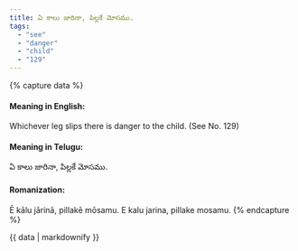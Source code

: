 ```yaml
---
title: ఏ కాలు జారినా, పిల్లకే మోసము.
tags:
  - "see"
  - "danger"
  - "child"
  - "129"
---
```


{% capture data %}
#### Meaning in English:
Whichever leg slips there is danger to the child.
(See No. 129)

#### Meaning in Telugu:
ఏ కాలు జారినా, పిల్లకే మోసము.

#### Romanization:
Ē kālu jārinā, pillakē mōsamu.
E kalu jarina, pillake mosamu.
{% endcapture %}

{{ data | markdownify }}

